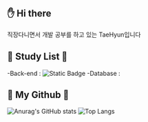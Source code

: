 :hand: Hi there
-
직장다니면서 개발 공부를 하고 있는 TaeHyun입니다

:running: Study List :running:
-
 -Back-end : ![Static Badge](https://img.shields.io/badge/Python-%233776AB?style=flat-square&logo=Python&logoColor=%23FFFFFF)
 -Database : 
 
:hatching_chick: My Github :hatching_chick:
-

![Anurag's GitHub stats](https://github-readme-stats.vercel.app/api?username=boiled-music&show_icons=true&theme=onedark)
![Top Langs](https://github-readme-stats.vercel.app/api/top-langs/?username=boiled-music&show_icons=true&theme=onedark&card_width=500)
